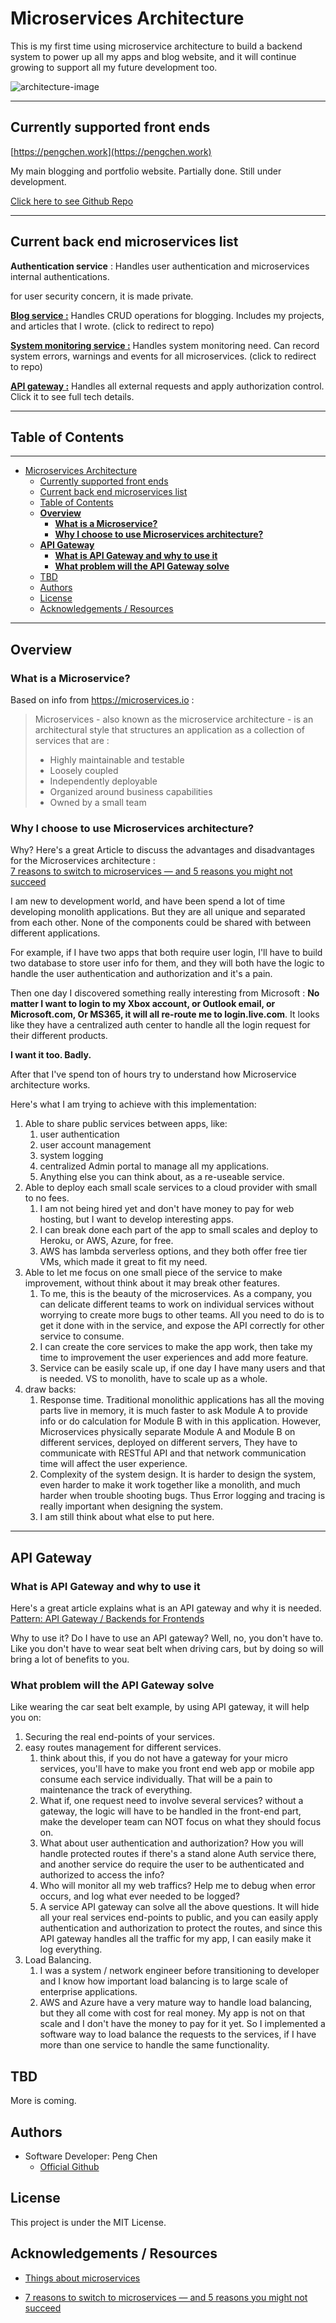 # Microservices Architecture

This is my first time using microservice architecture to build a backend system to power up all my apps and blog website, and it will continue growing to support all my future development too.

![architecture-image](./docs/img/architecture.png)

---

## Currently supported front ends

[https://pengchen.work](https://pengchen.work)

My main blogging and portfolio website. Partially done. Still under development.

[Click here to see Github Repo](https://github.com/PengChen11/pengchen.work)

---

## Current back end microservices list

**Authentication service** : Handles user authentication and microservices internal authentications.

for user security concern, it is made private.

[**Blog service :**](https://github.com/PengChen11/Microservices-Blog) Handles CRUD operations for blogging. Includes my projects, and articles that I wrote. (click to redirect to repo)

[**System monitoring service :**](https://github.com/PengChen11/Microservices-Sys_Monitor) Handles system monitoring need. Can record system errors, warnings and events for all microservices. (click to redirect to repo)

[**API gateway :**](./docs/gateway_readme.md) Handles all external requests and apply authorization control. Click it to see full tech details.

---

## Table of Contents

---

- [Microservices Architecture](#microservices-architecture)
  - [Currently supported front ends](#currently-supported-front-ends)
  - [Current back end microservices list](#current-back-end-microservices-list)
  - [Table of Contents](#table-of-contents)
  - [**Overview**](#overview)
    - [**What is a Microservice?**](#what-is-a-microservice)
    - [**Why I choose to use Microservices architecture?**](#why-i-choose-to-use-microservices-architecture)
  - [**API Gateway**](#api-gateway)
    - [**What is API Gateway and why to use it**](#what-is-api-gateway-and-why-to-use-it)
    - [**What problem will the API Gateway solve**](#what-problem-will-the-api-gateway-solve)
  - [TBD](#tbd)
  - [Authors](#authors)
  - [License](#license)
  - [Acknowledgements / Resources](#acknowledgements--resources)

---

## **Overview**

### **What is a Microservice?**

Based on info from <https://microservices.io> :
>Microservices - also known as the microservice architecture - is an architectural style that structures an application as a collection of services that are :
>
> - Highly maintainable and testable
> - Loosely coupled
> - Independently deployable
> - Organized around business capabilities
> - Owned by a small team

### **Why I choose to use Microservices architecture?**

Why? Here's a great Article to discuss the advantages and disadvantages for the Microservices architecture :  
[7 reasons to switch to microservices — and 5 reasons you might not succeed](https://www.cio.com/article/3201193/7-reasons-to-switch-to-microservices-and-5-reasons-you-might-not-succeed.html)

I am new to development world, and have been spend a lot of time developing monolith applications. But they are all unique and separated from each other. None of the components could be shared with between different applications.

For example, if I have two apps that both require user login, I'll have to build two database to store user info for them, and they will both have the logic to handle the user authentication and authorization and it's a pain.

Then one day I discovered something really interesting from Microsoft : **No matter I want to login to my Xbox account, or Outlook email, or Microsoft.com, Or MS365, it will all re-route me to login.live.com**.
It looks like they have a centralized auth center to handle all the login request for their different products.

**I want it too. Badly.**

 After that I've spend ton of hours try to understand how Microservice architecture works.

Here's what I am trying to achieve with this implementation:

1. Able to share public services between apps, like:
   1. user authentication
   2. user account management
   3. system logging
   4. centralized Admin portal to manage all my applications.
   5. Anything else you can think about, as a re-useable service.
2. Able to deploy each small scale services to a cloud provider with small to no fees.
   1. I am not being hired yet and don't have money to pay for web hosting, but I want to develop interesting apps.
   2. I can break done each part of the app to small scales and deploy to Heroku, or AWS, Azure, for free.
   3. AWS has lambda serverless options, and they both offer free tier VMs, which made it great to fit my need.
3. Able to let me focus on one small piece of the service to make improvement, without think about it may break other features.
   1. To me, this is the beauty of the microservices. As a company, you can delicate different teams to work on individual services without worrying to create more bugs to other teams. All you need to do is to get it done with in the service, and expose the API correctly for other service to consume.
   2. I can create the core services to make the app work, then take my time to improvement the user experiences and add more feature.
   3. Service can be easily scale up, if one day I have many users and that is needed. VS to monolith, have to scale up as a whole.
4. draw backs:
   1. Response time. Traditional monolithic applications has all the moving parts live in memory, it is much faster to ask Module A to provide info or do calculation for Module B with in this application.  However, Microservices physically separate Module A and Module B on different services, deployed on different servers, They have to communicate with RESTful API and that network communication time will affect the user experience.
   2. Complexity of the system design. It is harder to design the system, even harder to make it work together like a monolith, and much harder when trouble shooting bugs. Thus Error logging and tracing is really important when designing the system.
   3. I am still think about what else to put here.

---

## **API Gateway**

### **What is API Gateway and why to use it**

Here's a great article explains what is an API gateway and why it is needed.  
[Pattern: API Gateway / Backends for Frontends](https://microservices.io/patterns/apigateway.html)

Why to use it? Do I have to use an API gateway? Well, no, you don't have to. Like you don't have to wear seat belt when driving cars, but by doing so will bring a lot of benefits to you.

### **What problem will the API Gateway solve**

Like wearing the car seat belt example, by using API gateway, it will help you on:

1. Securing the real end-points of your services.
2. easy routes management for different services.
   1. think about this, if you do not have a gateway for your micro services, you'll have to make you front end web app or mobile app consume each service individually. That will be a pain to maintenance the track of everything.
   2. What if, one request need to involve several services? without a gateway, the logic will have to be handled in the front-end part, make the developer team can NOT focus on what they should focus on.
   3. What about user authentication and authorization? How you will handle protected routes if there's a stand alone Auth service there, and another service do require the user to be authenticated and authorized to access the info?
   4. Who will monitor all my web traffics? Help me to debug when error occurs, and log what ever needed to be logged? 
   5. A service API gateway can solve all the above questions. It will hide all your real services end-points to public, and you can easily apply authentication and authorization to protect the routes, and since this API gateway handles all the traffic for my app, I can easily make it log everything.
3. Load Balancing.
   1. I was a system / network engineer before transitioning to  developer and I know how important load balancing is to large scale of enterprise applications.
   2. AWS and Azure have a very mature way to handle load balancing, but they all come with cost for real money. My app is not on that scale and I don't have the money to pay for it yet. So I implemented a software way to load balance the requests to the services, if I have more than one service to handle the same functionality.  

## TBD

More is coming.

## Authors

- Software Developer: Peng Chen
  - [Official Github](https://github.com/PengChen11)

## License

This project is under the MIT License.

## Acknowledgements / Resources

- [Things about microservices](https://microservices.io)

- [7 reasons to switch to microservices — and 5 reasons you might not succeed](https://www.cio.com/article/3201193/7-reasons-to-switch-to-microservices-and-5-reasons-you-might-not-succeed.html)
